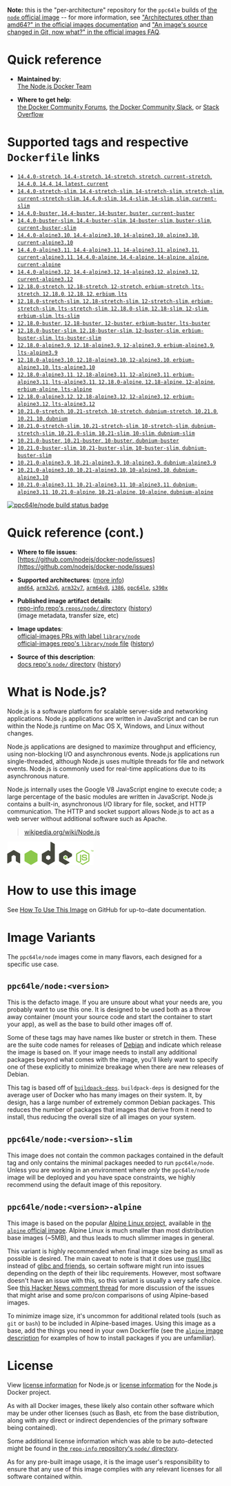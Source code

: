 <!--

********************************************************************************

WARNING:

    DO NOT EDIT "node/README.md"

    IT IS AUTO-GENERATED

    (from the other files in "node/" combined with a set of templates)

********************************************************************************

-->

**Note:** this is the "per-architecture" repository for the `ppc64le` builds of [the `node` official image](https://hub.docker.com/_/node) -- for more information, see ["Architectures other than amd64?" in the official images documentation](https://github.com/docker-library/official-images#architectures-other-than-amd64) and ["An image's source changed in Git, now what?" in the official images FAQ](https://github.com/docker-library/faq#an-images-source-changed-in-git-now-what).

# Quick reference

-	**Maintained by**:  
	[The Node.js Docker Team](https://github.com/nodejs/docker-node)

-	**Where to get help**:  
	[the Docker Community Forums](https://forums.docker.com/), [the Docker Community Slack](http://dockr.ly/slack), or [Stack Overflow](https://stackoverflow.com/search?tab=newest&q=docker)

# Supported tags and respective `Dockerfile` links

-	[`14.4.0-stretch`, `14.4-stretch`, `14-stretch`, `stretch`, `current-stretch`, `14.4.0`, `14.4`, `14`, `latest`, `current`](https://github.com/nodejs/docker-node/blob/18ed56ea9ba03c16f48372927f5eb2553033e8de/14/stretch/Dockerfile)
-	[`14.4.0-stretch-slim`, `14.4-stretch-slim`, `14-stretch-slim`, `stretch-slim`, `current-stretch-slim`, `14.4.0-slim`, `14.4-slim`, `14-slim`, `slim`, `current-slim`](https://github.com/nodejs/docker-node/blob/18ed56ea9ba03c16f48372927f5eb2553033e8de/14/stretch-slim/Dockerfile)
-	[`14.4.0-buster`, `14.4-buster`, `14-buster`, `buster`, `current-buster`](https://github.com/nodejs/docker-node/blob/18ed56ea9ba03c16f48372927f5eb2553033e8de/14/buster/Dockerfile)
-	[`14.4.0-buster-slim`, `14.4-buster-slim`, `14-buster-slim`, `buster-slim`, `current-buster-slim`](https://github.com/nodejs/docker-node/blob/18ed56ea9ba03c16f48372927f5eb2553033e8de/14/buster-slim/Dockerfile)
-	[`14.4.0-alpine3.10`, `14.4-alpine3.10`, `14-alpine3.10`, `alpine3.10`, `current-alpine3.10`](https://github.com/nodejs/docker-node/blob/18ed56ea9ba03c16f48372927f5eb2553033e8de/14/alpine3.10/Dockerfile)
-	[`14.4.0-alpine3.11`, `14.4-alpine3.11`, `14-alpine3.11`, `alpine3.11`, `current-alpine3.11`, `14.4.0-alpine`, `14.4-alpine`, `14-alpine`, `alpine`, `current-alpine`](https://github.com/nodejs/docker-node/blob/18ed56ea9ba03c16f48372927f5eb2553033e8de/14/alpine3.11/Dockerfile)
-	[`14.4.0-alpine3.12`, `14.4-alpine3.12`, `14-alpine3.12`, `alpine3.12`, `current-alpine3.12`](https://github.com/nodejs/docker-node/blob/9b96de59fa55206ae177e138bdb506308ecb4d80/14/alpine3.12/Dockerfile)
-	[`12.18.0-stretch`, `12.18-stretch`, `12-stretch`, `erbium-stretch`, `lts-stretch`, `12.18.0`, `12.18`, `12`, `erbium`, `lts`](https://github.com/nodejs/docker-node/blob/0acac6b0224a313d5e6c4b233bf38c1eaaf11849/12/stretch/Dockerfile)
-	[`12.18.0-stretch-slim`, `12.18-stretch-slim`, `12-stretch-slim`, `erbium-stretch-slim`, `lts-stretch-slim`, `12.18.0-slim`, `12.18-slim`, `12-slim`, `erbium-slim`, `lts-slim`](https://github.com/nodejs/docker-node/blob/0acac6b0224a313d5e6c4b233bf38c1eaaf11849/12/stretch-slim/Dockerfile)
-	[`12.18.0-buster`, `12.18-buster`, `12-buster`, `erbium-buster`, `lts-buster`](https://github.com/nodejs/docker-node/blob/0acac6b0224a313d5e6c4b233bf38c1eaaf11849/12/buster/Dockerfile)
-	[`12.18.0-buster-slim`, `12.18-buster-slim`, `12-buster-slim`, `erbium-buster-slim`, `lts-buster-slim`](https://github.com/nodejs/docker-node/blob/0acac6b0224a313d5e6c4b233bf38c1eaaf11849/12/buster-slim/Dockerfile)
-	[`12.18.0-alpine3.9`, `12.18-alpine3.9`, `12-alpine3.9`, `erbium-alpine3.9`, `lts-alpine3.9`](https://github.com/nodejs/docker-node/blob/0acac6b0224a313d5e6c4b233bf38c1eaaf11849/12/alpine3.9/Dockerfile)
-	[`12.18.0-alpine3.10`, `12.18-alpine3.10`, `12-alpine3.10`, `erbium-alpine3.10`, `lts-alpine3.10`](https://github.com/nodejs/docker-node/blob/0acac6b0224a313d5e6c4b233bf38c1eaaf11849/12/alpine3.10/Dockerfile)
-	[`12.18.0-alpine3.11`, `12.18-alpine3.11`, `12-alpine3.11`, `erbium-alpine3.11`, `lts-alpine3.11`, `12.18.0-alpine`, `12.18-alpine`, `12-alpine`, `erbium-alpine`, `lts-alpine`](https://github.com/nodejs/docker-node/blob/0acac6b0224a313d5e6c4b233bf38c1eaaf11849/12/alpine3.11/Dockerfile)
-	[`12.18.0-alpine3.12`, `12.18-alpine3.12`, `12-alpine3.12`, `erbium-alpine3.12`, `lts-alpine3.12`](https://github.com/nodejs/docker-node/blob/9b96de59fa55206ae177e138bdb506308ecb4d80/12/alpine3.12/Dockerfile)
-	[`10.21.0-stretch`, `10.21-stretch`, `10-stretch`, `dubnium-stretch`, `10.21.0`, `10.21`, `10`, `dubnium`](https://github.com/nodejs/docker-node/blob/cc23289cffb36d96cffdc2055122858a1c0614a3/10/stretch/Dockerfile)
-	[`10.21.0-stretch-slim`, `10.21-stretch-slim`, `10-stretch-slim`, `dubnium-stretch-slim`, `10.21.0-slim`, `10.21-slim`, `10-slim`, `dubnium-slim`](https://github.com/nodejs/docker-node/blob/cc23289cffb36d96cffdc2055122858a1c0614a3/10/stretch-slim/Dockerfile)
-	[`10.21.0-buster`, `10.21-buster`, `10-buster`, `dubnium-buster`](https://github.com/nodejs/docker-node/blob/cc23289cffb36d96cffdc2055122858a1c0614a3/10/buster/Dockerfile)
-	[`10.21.0-buster-slim`, `10.21-buster-slim`, `10-buster-slim`, `dubnium-buster-slim`](https://github.com/nodejs/docker-node/blob/cc23289cffb36d96cffdc2055122858a1c0614a3/10/buster-slim/Dockerfile)
-	[`10.21.0-alpine3.9`, `10.21-alpine3.9`, `10-alpine3.9`, `dubnium-alpine3.9`](https://github.com/nodejs/docker-node/blob/cc23289cffb36d96cffdc2055122858a1c0614a3/10/alpine3.9/Dockerfile)
-	[`10.21.0-alpine3.10`, `10.21-alpine3.10`, `10-alpine3.10`, `dubnium-alpine3.10`](https://github.com/nodejs/docker-node/blob/cc23289cffb36d96cffdc2055122858a1c0614a3/10/alpine3.10/Dockerfile)
-	[`10.21.0-alpine3.11`, `10.21-alpine3.11`, `10-alpine3.11`, `dubnium-alpine3.11`, `10.21.0-alpine`, `10.21-alpine`, `10-alpine`, `dubnium-alpine`](https://github.com/nodejs/docker-node/blob/cc23289cffb36d96cffdc2055122858a1c0614a3/10/alpine3.11/Dockerfile)

[![ppc64le/node build status badge](https://img.shields.io/jenkins/s/https/doi-janky.infosiftr.net/job/multiarch/job/ppc64le/job/node.svg?label=ppc64le/node%20%20build%20job)](https://doi-janky.infosiftr.net/job/multiarch/job/ppc64le/job/node/)

# Quick reference (cont.)

-	**Where to file issues**:  
	[https://github.com/nodejs/docker-node/issues](https://github.com/nodejs/docker-node/issues)

-	**Supported architectures**: ([more info](https://github.com/docker-library/official-images#architectures-other-than-amd64))  
	[`amd64`](https://hub.docker.com/r/amd64/node/), [`arm32v6`](https://hub.docker.com/r/arm32v6/node/), [`arm32v7`](https://hub.docker.com/r/arm32v7/node/), [`arm64v8`](https://hub.docker.com/r/arm64v8/node/), [`i386`](https://hub.docker.com/r/i386/node/), [`ppc64le`](https://hub.docker.com/r/ppc64le/node/), [`s390x`](https://hub.docker.com/r/s390x/node/)

-	**Published image artifact details**:  
	[repo-info repo's `repos/node/` directory](https://github.com/docker-library/repo-info/blob/master/repos/node) ([history](https://github.com/docker-library/repo-info/commits/master/repos/node))  
	(image metadata, transfer size, etc)

-	**Image updates**:  
	[official-images PRs with label `library/node`](https://github.com/docker-library/official-images/pulls?q=label%3Alibrary%2Fnode)  
	[official-images repo's `library/node` file](https://github.com/docker-library/official-images/blob/master/library/node) ([history](https://github.com/docker-library/official-images/commits/master/library/node))

-	**Source of this description**:  
	[docs repo's `node/` directory](https://github.com/docker-library/docs/tree/master/node) ([history](https://github.com/docker-library/docs/commits/master/node))

# What is Node.js?

Node.js is a software platform for scalable server-side and networking applications. Node.js applications are written in JavaScript and can be run within the Node.js runtime on Mac OS X, Windows, and Linux without changes.

Node.js applications are designed to maximize throughput and efficiency, using non-blocking I/O and asynchronous events. Node.js applications run single-threaded, although Node.js uses multiple threads for file and network events. Node.js is commonly used for real-time applications due to its asynchronous nature.

Node.js internally uses the Google V8 JavaScript engine to execute code; a large percentage of the basic modules are written in JavaScript. Node.js contains a built-in, asynchronous I/O library for file, socket, and HTTP communication. The HTTP and socket support allows Node.js to act as a web server without additional software such as Apache.

> [wikipedia.org/wiki/Node.js](https://en.wikipedia.org/wiki/Node.js)

![logo](https://raw.githubusercontent.com/docker-library/docs/01c12653951b2fe592c1f93a13b4e289ada0e3a1/node/logo.png)

# How to use this image

See [How To Use This Image](https://github.com/nodejs/docker-node/blob/master/README.md#how-to-use-this-image) on GitHub for up-to-date documentation.

# Image Variants

The `ppc64le/node` images come in many flavors, each designed for a specific use case.

## `ppc64le/node:<version>`

This is the defacto image. If you are unsure about what your needs are, you probably want to use this one. It is designed to be used both as a throw away container (mount your source code and start the container to start your app), as well as the base to build other images off of.

Some of these tags may have names like buster or stretch in them. These are the suite code names for releases of [Debian](https://wiki.debian.org/DebianReleases) and indicate which release the image is based on. If your image needs to install any additional packages beyond what comes with the image, you'll likely want to specify one of these explicitly to minimize breakage when there are new releases of Debian.

This tag is based off of [`buildpack-deps`](https://hub.docker.com/_/buildpack-deps/). `buildpack-deps` is designed for the average user of Docker who has many images on their system. It, by design, has a large number of extremely common Debian packages. This reduces the number of packages that images that derive from it need to install, thus reducing the overall size of all images on your system.

## `ppc64le/node:<version>-slim`

This image does not contain the common packages contained in the default tag and only contains the minimal packages needed to run `ppc64le/node`. Unless you are working in an environment where *only* the `ppc64le/node` image will be deployed and you have space constraints, we highly recommend using the default image of this repository.

## `ppc64le/node:<version>-alpine`

This image is based on the popular [Alpine Linux project](http://alpinelinux.org), available in [the `alpine` official image](https://hub.docker.com/_/alpine). Alpine Linux is much smaller than most distribution base images (~5MB), and thus leads to much slimmer images in general.

This variant is highly recommended when final image size being as small as possible is desired. The main caveat to note is that it does use [musl libc](http://www.musl-libc.org) instead of [glibc and friends](http://www.etalabs.net/compare_libcs.html), so certain software might run into issues depending on the depth of their libc requirements. However, most software doesn't have an issue with this, so this variant is usually a very safe choice. See [this Hacker News comment thread](https://news.ycombinator.com/item?id=10782897) for more discussion of the issues that might arise and some pro/con comparisons of using Alpine-based images.

To minimize image size, it's uncommon for additional related tools (such as `git` or `bash`) to be included in Alpine-based images. Using this image as a base, add the things you need in your own Dockerfile (see the [`alpine` image description](https://hub.docker.com/_/alpine/) for examples of how to install packages if you are unfamiliar).

# License

View [license information](https://github.com/nodejs/node/blob/master/LICENSE) for Node.js or [license information](https://github.com/nodejs/docker-node/blob/master/LICENSE) for the Node.js Docker project.

As with all Docker images, these likely also contain other software which may be under other licenses (such as Bash, etc from the base distribution, along with any direct or indirect dependencies of the primary software being contained).

Some additional license information which was able to be auto-detected might be found in [the `repo-info` repository's `node/` directory](https://github.com/docker-library/repo-info/tree/master/repos/node).

As for any pre-built image usage, it is the image user's responsibility to ensure that any use of this image complies with any relevant licenses for all software contained within.
